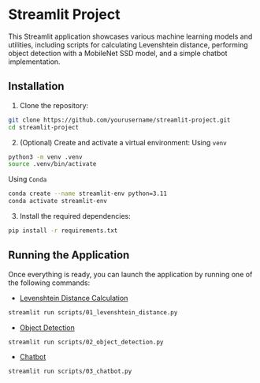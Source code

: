# Streamlit Project

This Streamlit application showcases various machine learning models and utilities, including scripts for calculating Levenshtein distance, performing object detection with a MobileNet SSD model, and a simple chatbot implementation.

## Installation
1. Clone the repository:
```bash
git clone https://github.com/yourusername/streamlit-project.git
cd streamlit-project
```

2. (Optional) Create and activate a virtual environment:
Using `venv`
```bash
python3 -m venv .venv
source .venv/bin/activate
```
Using `Conda`
```bash
conda create --name streamlit-env python=3.11
conda activate streamlit-env
```

3. Install the required dependencies:
```bash
pip install -r requirements.txt
```

## Running the Application
Once everything is ready, you can launch the application by running one of the following commands:
- [Levenshtein Distance Calculation](https://app-project-6q8qbsczuhh54nzt3xatcc.streamlit.app/)
```sh
streamlit run scripts/01_levenshtein_distance.py
```
- [Object Detection](https://app-project-br7kujv2xfmky84mbbzqvq.streamlit.app/)
```sh
streamlit run scripts/02_object_detection.py
```
- [Chatbot](https://app-project-v8ffadoqxud23vgymydvp3.streamlit.app/)
```sh
streamlit run scripts/03_chatbot.py
```
